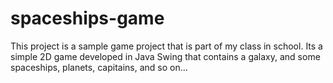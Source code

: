 # spaceships-game

This project is a sample game project that is part of my class in school. Its a simple 2D game developed in Java Swing that contains a galaxy, and some spaceships, planets, capitains, and so on...
